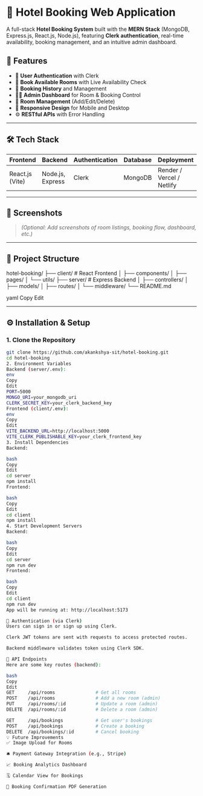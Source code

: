 # 🏨 Hotel Booking Web Application

A full-stack **Hotel Booking System** built with the **MERN Stack** (MongoDB, Express.js, React.js, Node.js), featuring **Clerk authentication**, real-time availability, booking management, and an intuitive admin dashboard.

## 🚀 Features

- 🔐 **User Authentication** with Clerk
- 📅 **Book Available Rooms** with Live Availability Check
- 📖 **Booking History** and Management
- 🧑‍💼 **Admin Dashboard** for Room & Booking Control
- 🏨 **Room Management** (Add/Edit/Delete)
- 📱 **Responsive Design** for Mobile and Desktop
- ⚙️ **RESTful APIs** with Error Handling

---

## 🛠️ Tech Stack

| Frontend        | Backend         | Authentication | Database | Deployment |
|-----------------|-----------------|----------------|----------|------------|
| React.js (Vite) | Node.js, Express| Clerk           | MongoDB  | Render / Vercel / Netlify |

---

## 📸 Screenshots

> *(Optional: Add screenshots of room listings, booking flow, dashboard, etc.)*

---

## 📂 Project Structure

hotel-booking/
├── client/ # React Frontend
│ ├── components/
│ ├── pages/
│ └── utils/
├── server/ # Express Backend
│ ├── controllers/
│ ├── models/
│ ├── routes/
│ └── middleware/
└── README.md

yaml
Copy
Edit

---

## ⚙️ Installation & Setup

### 1. Clone the Repository

```bash
git clone https://github.com/akankshya-sit/hotel-booking.git
cd hotel-booking
2. Environment Variables
Backend (server/.env):
env
Copy
Edit
PORT=5000
MONGO_URI=your_mongodb_uri
CLERK_SECRET_KEY=your_clerk_backend_key
Frontend (client/.env):
env
Copy
Edit
VITE_BACKEND_URL=http://localhost:5000
VITE_CLERK_PUBLISHABLE_KEY=your_clerk_frontend_key
3. Install Dependencies
Backend:

bash
Copy
Edit
cd server
npm install
Frontend:

bash
Copy
Edit
cd client
npm install
4. Start Development Servers
Backend:

bash
Copy
Edit
cd server
npm run dev
Frontend:

bash
Copy
Edit
cd client
npm run dev
App will be running at: http://localhost:5173

🔐 Authentication (via Clerk)
Users can sign in or sign up using Clerk.

Clerk JWT tokens are sent with requests to access protected routes.

Backend middleware validates token using Clerk SDK.

📘 API Endpoints
Here are some key routes (backend):

bash
Copy
Edit
GET     /api/rooms               # Get all rooms
POST    /api/rooms               # Add a new room (admin)
PUT     /api/rooms/:id           # Update a room (admin)
DELETE  /api/rooms/:id           # Delete a room (admin)

GET     /api/bookings            # Get user's bookings
POST    /api/bookings            # Create a booking
DELETE  /api/bookings/:id        # Cancel booking
💡 Future Improvements
✅ Image Upload for Rooms

🛎️ Payment Gateway Integration (e.g., Stripe)

📈 Booking Analytics Dashboard

🗓️ Calendar View for Bookings

🧾 Booking Confirmation PDF Generation



